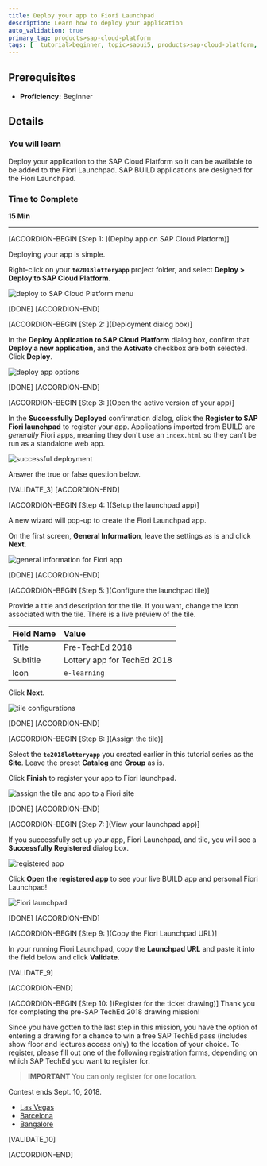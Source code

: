 ```yaml
---
title: Deploy your app to Fiori Launchpad
description: Learn how to deploy your application
auto_validation: true
primary_tag: products>sap-cloud-platform
tags: [  tutorial>beginner, topic>sapui5, products>sap-cloud-platform, products>sap-web-ide, products>sap-fiori ]
---
```


## Prerequisites  
 - **Proficiency:** Beginner


## Details
### You will learn  
Deploy your application to the SAP Cloud Platform so it can be available to be added to the Fiori Launchpad. SAP BUILD applications are designed for the Fiori Launchpad.


### Time to Complete
**15 Min**

---


[ACCORDION-BEGIN [Step 1: ](Deploy app on SAP Cloud Platform)]

Deploying your app is simple.

Right-click on your **`te2018lotteryapp`** project folder, and select **Deploy > Deploy to SAP Cloud Platform**.

![deploy to SAP Cloud Platform menu](1.png)

[DONE]
[ACCORDION-END]

[ACCORDION-BEGIN [Step 2: ](Deployment dialog box)]

In the **Deploy Application to SAP Cloud Platform** dialog box, confirm that **Deploy a new application**, and the **Activate** checkbox are both selected. Click **Deploy**.

![deploy app options](2.png)

[DONE]
[ACCORDION-END]

[ACCORDION-BEGIN [Step 3: ](Open the active version of your app)]

In the **Successfully Deployed** confirmation dialog, click the **Register to SAP Fiori launchpad** to register your app. Applications imported from BUILD are *generally* Fiori apps, meaning they don't use an `index.html` so they can't be run as a standalone web app.

![successful deployment](3.png)

Answer the true or false question below.

[VALIDATE_3]
[ACCORDION-END]

[ACCORDION-BEGIN [Step 4: ](Setup the launchpad app)]

A new wizard will pop-up to create the Fiori Launchpad app.

On the first screen, **General Information**, leave the settings as is and click **Next**.

![general information for Fiori app](4.png)

[DONE]
[ACCORDION-END]


[ACCORDION-BEGIN [Step 5: ](Configure the launchpad tile)]

Provide a title and description for the tile. If you want, change the Icon associated with the tile. There is a live preview of the tile.

Field Name     | Value
:------------- | :-------------
Title           | Pre-TechEd 2018
Subtitle    | Lottery app for TechEd 2018
Icon            | `e-learning`


Click **Next**.

![tile configurations](5.png)

[DONE]
[ACCORDION-END]

[ACCORDION-BEGIN [Step 6: ](Assign the tile)]

Select the **`te2018lotteryapp`** you created earlier in this tutorial series as the **Site**. Leave the preset **Catalog** and **Group** as is.

Click **Finish** to register your app to Fiori launchpad.

![assign the tile and app to a Fiori site](6.png)

[DONE]
[ACCORDION-END]


[ACCORDION-BEGIN [Step 7: ](View your launchpad app)]

If you successfully set up your app, Fiori Launchpad, and tile, you will see a **Successfully Registered** dialog box.

![registered app](8.png)

Click **Open the registered app** to see your live BUILD app and personal Fiori Launchpad!

![Fiori launchpad](9.png)


[DONE]
[ACCORDION-END]

[ACCORDION-BEGIN [Step 9: ](Copy the Fiori Launchpad URL)]

In your running Fiori Launchpad, copy the **Launchpad URL** and paste it into the field below and click **Validate**.


[VALIDATE_9]

[ACCORDION-END]

[ACCORDION-BEGIN [Step 10: ](Register for the ticket drawing)]
Thank you for completing the pre-SAP TechEd 2018 drawing mission!

Since you have gotten to the last step in this mission, you have the option of entering a drawing for a chance to win a free SAP TechEd pass (includes show floor and lectures access only) to the location of your choice. To register, please fill out one of the following registration forms, depending on which SAP TechEd you want to register for.

>**IMPORTANT** You can only register for one location.

Contest ends Sept. 10, 2018.

- [Las Vegas](https://www.sap.com/cmp/oth/crm-xb18-evt-teched010/index.html)
- [Barcelona](https://www.sap.com/cmp/oth/crm-xb18-evt-teched01/index.html)
- [Bangalore](https://www.sap.com/cmp/oth/crm-xb18-evt-teched011/index.html)


[VALIDATE_10]

[ACCORDION-END]
